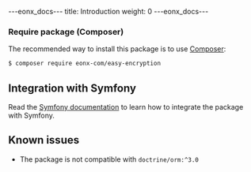 ---eonx_docs---
title: Introduction
weight: 0
---eonx_docs---

### Require package (Composer)

The recommended way to install this package is to use [Composer][1]:

```bash
$ composer require eonx-com/easy-encryption
```

[1]: https://getcomposer.org/

Integration with Symfony
------------------------
Read the [Symfony documentation](docs/symfony/install.md) to learn how to integrate the package with Symfony.

Known issues
------------
- The package is not compatible with `doctrine/orm:^3.0`

